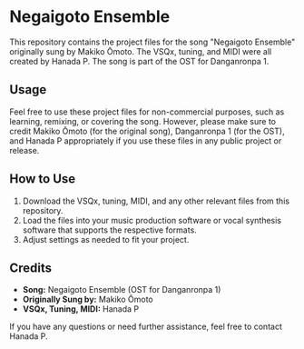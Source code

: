# Negaigoto Ensemble

This repository contains the project files for the song "Negaigoto Ensemble" originally sung by Makiko Ōmoto. The VSQx, tuning, and MIDI were all created by Hanada P. The song is part of the OST for Danganronpa 1.

## Usage

Feel free to use these project files for non-commercial purposes, such as learning, remixing, or covering the song. However, please make sure to credit Makiko Ōmoto (for the original song), Danganronpa 1 (for the OST), and Hanada P appropriately if you use these files in any public project or release.

## How to Use

1. Download the VSQx, tuning, MIDI, and any other relevant files from this repository.
2. Load the files into your music production software or vocal synthesis software that supports the respective formats.
3. Adjust settings as needed to fit your project.

## Credits

- **Song:** Negaigoto Ensemble (OST for Danganronpa 1)
- **Originally Sung by:** Makiko Ōmoto
- **VSQx, Tuning, MIDI:** Hanada P

If you have any questions or need further assistance, feel free to contact Hanada P.
